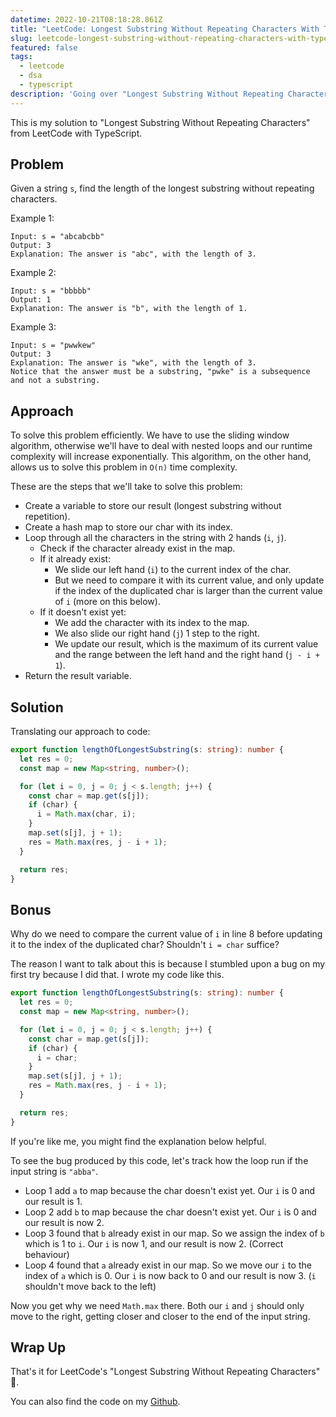 ```yaml
---
datetime: 2022-10-21T08:18:28.861Z
title: "LeetCode: Longest Substring Without Repeating Characters With TypeScript"
slug: leetcode-longest-substring-without-repeating-characters-with-typescript
featured: false
tags:
  - leetcode
  - dsa
  - typescript
description: 'Going over "Longest Substring Without Repeating Characters" from LeetCode with TypeScript.'
---
```


This is my solution to "Longest Substring Without Repeating Characters" from LeetCode with TypeScript.

## Problem

Given a string `s`, find the length of the longest substring without repeating characters.

Example 1:

```
Input: s = "abcabcbb"
Output: 3
Explanation: The answer is "abc", with the length of 3.
```

Example 2:

```
Input: s = "bbbbb"
Output: 1
Explanation: The answer is "b", with the length of 1.
```

Example 3:

```
Input: s = "pwwkew"
Output: 3
Explanation: The answer is "wke", with the length of 3.
Notice that the answer must be a substring, "pwke" is a subsequence and not a substring.
```

## Approach

To solve this problem efficiently. We have to use the sliding window algorithm, otherwise we'll have to deal with nested loops and our runtime complexity will increase exponentially. This algorithm, on the other hand, allows us to solve this problem in `O(n)` time complexity.

These are the steps that we'll take to solve this problem:

- Create a variable to store our result (longest substring without repetition).
- Create a hash map to store our char with its index.
- Loop through all the characters in the string with 2 hands (`i`, `j`).
  - Check if the character already exist in the map.
  - If it already exist:
    - We slide our left hand (`i`) to the current index of the char.
    - But we need to compare it with its current value, and only update if the index of the duplicated char is larger than the current value of `i` (more on this below).
  - If it doesn't exist yet:
    - We add the character with its index to the map.
    - We also slide our right hand (`j`) 1 step to the right.
    - We update our result, which is the maximum of its current value and the range between the left hand and the right hand (`j - i + 1`).
- Return the result variable.

## Solution

Translating our approach to code:

```ts
export function lengthOfLongestSubstring(s: string): number {
  let res = 0;
  const map = new Map<string, number>();

  for (let i = 0, j = 0; j < s.length; j++) {
    const char = map.get(s[j]);
    if (char) {
      i = Math.max(char, i);
    }
    map.set(s[j], j + 1);
    res = Math.max(res, j - i + 1);
  }

  return res;
}
```

## Bonus

Why do we need to compare the current value of `i` in line 8 before updating it to the index of the duplicated char? Shouldn't `i = char` suffice?

The reason I want to talk about this is because I stumbled upon a bug on my first try because I did that. I wrote my code like this.

```ts {8}
export function lengthOfLongestSubstring(s: string): number {
  let res = 0;
  const map = new Map<string, number>();

  for (let i = 0, j = 0; j < s.length; j++) {
    const char = map.get(s[j]);
    if (char) {
      i = char;
    }
    map.set(s[j], j + 1);
    res = Math.max(res, j - i + 1);
  }

  return res;
}
```

If you're like me, you might find the explanation below helpful.

To see the bug produced by this code, let's track how the loop run if the input string is `"abba"`.

- Loop 1 add `a` to map because the char doesn't exist yet. Our `i` is 0 and our result is 1.
- Loop 2 add `b` to map because the char doesn't exist yet. Our `i` is 0 and our result is now 2.
- Loop 3 found that `b` already exist in our map. So we assign the index of `b` which is 1 to `i`. Our `i` is now 1, and our result is now 2. (Correct behaviour)
- Loop 4 found that `a` already exist in our map. So we move our `i` to the index of `a` which is 0. Our `i` is now back to 0 and our result is now 3. (`i` shouldn't move back to the left)

Now you get why we need `Math.max` there. Both our `i` and `j` should only move to the right, getting closer and closer to the end of the input string.

## Wrap Up

That's it for LeetCode's "Longest Substring Without Repeating Characters" 🎉.

You can also find the code on my [Github](https://github.com/tanerijun/ts-leetcode).
